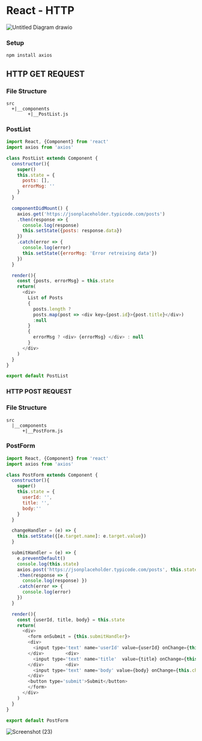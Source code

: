 # React - HTTP

![Untitled Diagram drawio](https://user-images.githubusercontent.com/61664827/138263199-c0569311-9792-46f5-afb4-a0432127485c.png)

### Setup
```
npm install axios
```
##  HTTP GET REQUEST

### File Structure
```
src
  +|__components
        +|__PostList.js
```

### PostList
```js
import React, {Component} from 'react'
import axios from 'axios'

class PostList extends Component {
  constructor(){
    super()
    this.state = {
      posts: [],
      errorMsg: ''
    }
  }

  componentDidMount() {
    axios.get('https://jsonplaceholder.typicode.com/posts')
    .then(response => { 
      console.log(response) 
      this.setState({posts: response.data}) 
    })
    .catch(error => {
      console.log(error)
      this.setState({errorMsg: 'Error retreiving data'})
    })
  }

  render(){
    const {posts, errorMsg} = this.state
    return(
      <div>
        List of Posts
        {
          posts.length ?
          posts.map(post => <div key={post.id}>{post.title}</div>)
          :null
        }
        {
          errorMsg ? <div> {errorMsg} </div> : null
        }
      </div>
    )
  }
}

export default PostList
```

### HTTP POST REQUEST

### File Structure
```
src
  |__components
      +|__PostForm.js
```

### PostForm
```js
import React, {Component} from 'react'
import axios from 'axios'

class PostForm extends Component {
  constructor(){
    super()
    this.state = {
      userId: '',
      title: '',
      body:''
    }
  }

  changeHandler = (e) => {
    this.setState({[e.target.name]: e.target.value})
  }

  submitHandler = (e) => {
    e.preventDefault()
    console.log(this.state)
    axios.post('https://jsonplaceholder.typicode.com/posts', this.state)
    .then(response => { 
      console.log(response) })
    .catch(error => {
      console.log(error)
    })
  }

  render(){
    const {userId, title, body} = this.state
    return(
      <div>
        <form onSubmit = {this.submitHandler}>
        <div>
          <input type='text' name='userId' value={userId} onChange={this.changeHandler}/>
        </div>        <div>
          <input type='text' name='title'  value={title} onChange={this.changeHandler}/>
        </div>        <div>
          <input type='text' name='body' value={body} onChange={this.changeHandler} />
        </div>
        <button type='submit'>Submit</button>
        </form>
      </div>
    )
  }
}

export default PostForm
```

![Screenshot (23)](https://user-images.githubusercontent.com/61664827/138266666-5bae12b5-2ed2-43b2-8ed2-c932452d3ded.png)

